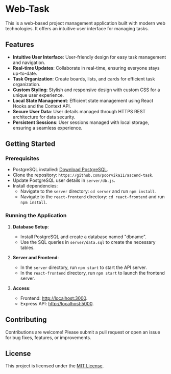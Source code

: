 # Web-Task

This is a web-based project management application built with modern web technologies. It offers an intuitive user interface for managing tasks.

## Features

- **Intuitive User Interface**: User-friendly design for easy task management and navigation.
- **Real-time Updates**: Collaborate in real-time, ensuring everyone stays up-to-date.
- **Task Organization**: Create boards, lists, and cards for efficient task organization.
- **Custom Styling**: Stylish and responsive design with custom CSS for a unique user experience.
- **Local State Management**: Efficient state management using React Hooks and the Context API.
- **Secure User Data**: User details managed through HTTPS REST architecture for data security.
- **Persistent Sessions**: User sessions managed with local storage, ensuring a seamless experience.

## Getting Started

### Prerequisites

- PostgreSQL installed: [Download PostgreSQL](https://www.postgresql.org/download/).
- Clone the repository: `https://github.com/poorvika11/ascend-task`.
- Update PostgreSQL user details in `server/db.js`.
- Install dependencies:
  - Navigate to the `server` directory: `cd server` and run `npm install`.
  - Navigate to the `react-frontend` directory: `cd react-frontend` and run `npm install`.

### Running the Application

1. **Database Setup**:
   - Install PostgreSQL and create a database named "dbname".
   - Use the SQL queries in `server/data.sql` to create the necessary tables.

2. **Server and Frontend**:
   - In the `server` directory, run `npm start` to start the API server.
   - In the `react-frontend` directory, run `npm start` to launch the frontend server.

3. **Access**:
   - Frontend: [http://localhost:3000](http://localhost:3000).
   - Express API: [http://localhost:5000](http://localhost:5000).

## Contributing

Contributions are welcome! Please submit a pull request or open an issue for bug fixes, features, or improvements.

## License

This project is licensed under the [MIT License](LICENSE).

